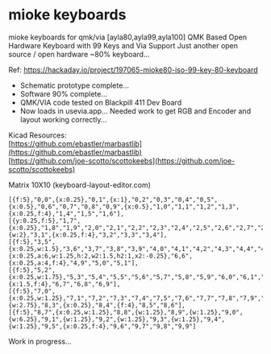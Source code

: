 # mioke keyboards
mioke keyboards for qmk/via [ayla80,ayla99,ayla100]
QMK Based Open Hardware Keyboard with 99 Keys and Via Support
Just another open source / open hardware ~80% keyboard...

Ref: https://hackaday.io/project/197065-mioke80-iso-99-key-80-keyboard

+ Schematic prototype complete...  
+ Software 90% complete...  
+ QMK/VIA code tested on Blackpill 411 Dev Board
+ Now loads in usevia.app... Needed work to get RGB and Encoder and layout working correctly...

Kicad Resources:  
[https://github.com/ebastler/marbastlib](https://github.com/ebastler/marbastlib)  
[https://github.com/joe-scotto/scottokeebs](https://github.com/joe-scotto/scottokeebs)

Matrix 10X10 (keyboard-layout-editor.com)
```
[{f:5},"0,0",{x:0.25},"0,1",{x:1},"0,2","0,3","0,4","0,5",{x:0.5},"0,6","0,7","0,8","0,9",{x:0.5},"1,0","1,1","1,2","1,3",{x:0.25,f:4},"1,4","1,5","1,6"],
[{y:0.25,f:5},"1,7",{x:0.25},"1,8","1,9","2,0","2,1","2,2","2,3","2,4","2,5","2,6","2,7","2,8","2,9","3,0",{w:2},"3,1",{x:0.25,f:4},"3,2","3,3","3,4"],
[{f:5},"3,5",{x:0.25,w:1.5},"3,6","3,7","3,8","3,9","4,0","4,1","4,2","4,3","4,4","4,5","4,6","4,7","4,8",{x:0.25,a:6,w:1.25,h:2,w2:1.5,h2:1,x2:-0.25},"6,6",{x:0.25,a:4,f:4},"4,9","5,0","5,1"],
[{f:5},"5,2",{x:0.25,w:1.75},"5,3","5,4","5,5","5,6","5,7","5,8","5,9","6,0","6,1","6,2","6,3","6,4","6,5",{x:1.5,f:4},"6,7","6,8","6,9"],
[{f:5},"7,0",{x:0.25,w:1.25},"7,1","7,2","7,3","7,4","7,5","7,6","7,7","7,8","7,9","8,0","8,1","8,2",{w:2.75},"8,3",{x:0.25},"8,4",{f:4},"8,5","8,6"],
[{f:5},"8,7",{x:0.25,w:1.25},"8,8",{w:1.25},"8,9",{w:1.25},"9,0",{w:6.25},"9,1",{w:1.25},"9,2",{w:1.25},"9,3",{w:1.25},"9,4",{w:1.25},"9,5",{x:0.25,f:4},"9,6","9,7","9,8","9,9"]

```

Work in progress...
